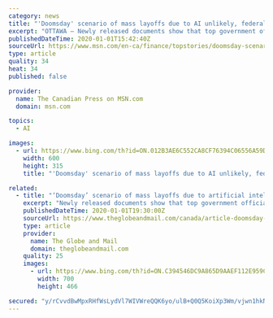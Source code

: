 ```yaml
---
category: news
title: "'Doomsday' scenario of mass layoffs due to AI unlikely, federal documents say"
excerpt: "OTTAWA — Newly released documents show that top government officials believe there is no imminent threat that artificial intelligence and robots will displace large segments of the Canadian workforce."
publishedDateTime: 2020-01-01T15:42:40Z
sourceUrl: https://www.msn.com/en-ca/finance/topstories/doomsday-scenario-of-mass-layoffs-due-to-ai-unlikely-federal-documents-say/ar-BBYwkVN
type: article
quality: 34
heat: 34
published: false

provider:
  name: The Canadian Press on MSN.com
  domain: msn.com

topics:
  - AI

images:
  - url: https://www.bing.com/th?id=ON.012B3AE6C552CA8CF76394C06556A59D
    width: 600
    height: 315
    title: "'Doomsday' scenario of mass layoffs due to AI unlikely, federal documents say"

related:
  - title: "‘Doomsday’ scenario of mass layoffs due to artificial intelligence unlikely, federal documents say"
    excerpt: "Newly released documents show that top government officials believe there is no imminent threat that artificial intelligence and robots will displace large segments of the Canadian work force. In work done last year, federal experts found the likelihood of a “doomsday” scenario where automation eliminates half of Canadian jobs to be ..."
    publishedDateTime: 2020-01-01T19:30:00Z
    sourceUrl: https://www.theglobeandmail.com/canada/article-doomsday-scenario-of-mass-layoffs-due-to-artificial-intelligence/
    type: article
    provider:
      name: The Globe and Mail
      domain: theglobeandmail.com
    quality: 25
    images:
      - url: https://www.bing.com/th?id=ON.C394546DC9A865D9AAEF112E959C32F5
        width: 700
        height: 466

secured: "y/rCvvdBwMpxRHfWsLydVl7WIVWreQQK6yo/ulB+Q0Q5KoiXp3Wm/vjwn1hkNadbojqmdaW2ctPxW2hZwpGfmqursqfw5eglObw7WtV8r77i3Bo0FrwibmLqH2Os027yxNr4iMvsHb595JohhCD1N06K+SvG8B20bxb4yZmtJKgrvXWDzC8FTEiSzlMr7g46cjXEdnvY/sgHEBApmzoOz9FsxsPrC75PD/ZHkRdXGLLpNcl5ArkNAaKU17Ldo+W0PPGdXsNnS3VNL9Gj141Qdw==;Gei6E/Kv3OE9YAgS6lAwQw=="
---
```


